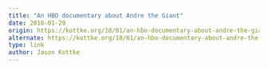 ```yaml
---
title: "An HBO documentary about Andre the Giant"
date: 2018-01-29
origin: https://kottke.org/18/01/an-hbo-documentary-about-andre-the-giant
alternate: https://kottke.org/18/01/an-hbo-documentary-about-andre-the-giant
type: link
author: Jason Kottke
---
```


